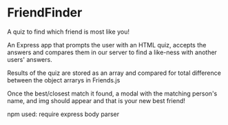 # FriendFinder
A quiz to find which friend is most like you!

An Express app that prompts the user with an HTML quiz, accepts the answers and compares them in our server to find a like-ness with another users' answers. 

Results of the quiz are stored as an array and compared for total difference between the object arrarys in Friends.js

Once the best/closest match it found, a modal with the matching person's name, and img should appear and that is your new best friend!

npm used:
require
express
body parser

